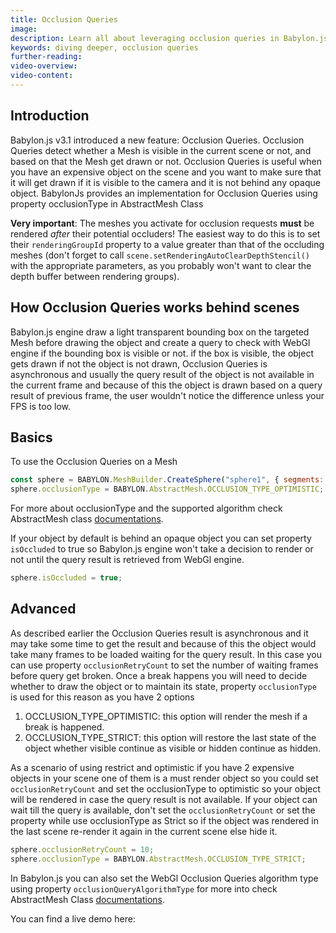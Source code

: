 ```yaml
---
title: Occlusion Queries
image:
description: Learn all about leveraging occlusion queries in Babylon.js.
keywords: diving deeper, occlusion queries
further-reading:
video-overview:
video-content:
---
```


## Introduction

Babylon.js v3.1 introduced a new feature: Occlusion Queries.
Occlusion Queries detect whether a Mesh is visible in the current scene or not, and based on that the Mesh get drawn or not. Occlusion Queries is useful when you have an expensive object on the scene and you want to make sure that it will get drawn if it is visible to the camera and it is not behind any opaque object.
BabylonJs provides an implementation for Occlusion Queries using property occlusionType in AbstractMesh Class

**Very important**: The meshes you activate for occlusion requests **must** be rendered *after* their potential occluders! The easiest way to do this is to set their `renderingGroupId` property to a value greater than that of the occluding meshes (don't forget to call `scene.setRenderingAutoClearDepthStencil()` with the appropriate parameters, as you probably won't want to clear the depth buffer between rendering groups).

## How Occlusion Queries works behind scenes

Babylon.js engine draw a light transparent bounding box on the targeted Mesh before drawing the object and create a query to check with WebGl engine if the bounding box is visible or not. if the box is visible, the object gets drawn if not the object is not drawn, Occlusion Queries is asynchronous and usually the query result of the object is not available in the current frame and because of this the object is drawn based on a query result of previous frame, the user wouldn't notice the difference unless your FPS is too low.

<Playground id="#QDAZ80#5" title="Occlusion Query Example" description="Simple Example of using occlusion queries in your scene."/>

## Basics

To use the Occlusion Queries on a Mesh

```javascript
const sphere = BABYLON.MeshBuilder.CreateSphere("sphere1", { segments: 16, diameter: 2 }, scene);
sphere.occlusionType = BABYLON.AbstractMesh.OCCLUSION_TYPE_OPTIMISTIC;
```

For more about occlusionType and the supported algorithm check AbstractMesh class [documentations](/typedoc/classes/babylon.abstractmesh).

If your object by default is behind an opaque object you can set property `isOccluded` to true so Babylon.js engine won't take a decision to render or not until the query result is retrieved from WebGl engine.

```javascript
sphere.isOccluded = true;
```

## Advanced

As described earlier the Occlusion Queries result is asynchronous and it may take some time to get the result and because of this the object would take many frames to be loaded waiting for the query result. In this case you can use property `occlusionRetryCount` to set the number of waiting frames before query get broken. Once a break happens you will need to decide whether to draw the object or to maintain its state, property `occlusionType` is used for this reason as you have 2 options

1. OCCLUSION_TYPE_OPTIMISTIC: this option will render the mesh if a break is happened.
2. OCCLUSION_TYPE_STRICT: this option will restore the last state of the object whether visible continue as visible or hidden continue as hidden.

As a scenario of using restrict and optimistic if you have 2 expensive objects in your scene one of them is a must render object so you could set `occlusionRetryCount` and set the occlusionType to optimistic so your object will be rendered in case the query result is not available. If your object can wait till the query is available, don't set the `occlusionRetryCount` or set the property while use occlusionType as Strict so if the object was rendered in the last scene re-render it again in the current scene else hide it.

```javascript
sphere.occlusionRetryCount = 10;
sphere.occlusionType = BABYLON.AbstractMesh.OCCLUSION_TYPE_STRICT;
```

In Babylon.js you can also set the WebGl Occlusion Queries algorithm type using property `occlusionQueryAlgorithmType` for more into check AbstractMesh Class [documentations](/typedoc/classes/babylon.abstractmesh).

You can find a live demo here: <Playground id="#QDAZ80#3" title="Advanced Occlusion Queries" description="Example of using advanced occlusion query methods in your scene."/>
